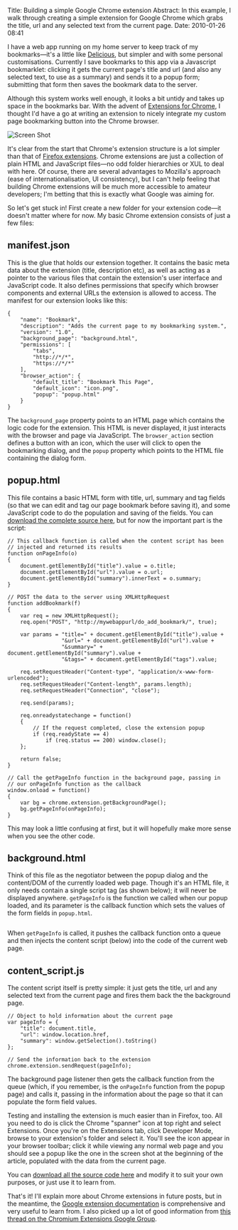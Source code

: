 Title: Building a simple Google Chrome extension
Abstract: In this example, I walk through creating a simple extension for Google Chrome which grabs the title, url and any selected text from the current page.
Date: 2010-01-26 08:41

I have a web app running on my home server to keep track of my bookmarks—it's a little like [Delicious](http://delicious.com/), but simpler and with some personal customisations. Currently I save bookmarks to this app via a Javascript bookmarklet: clicking it gets the current page's title and url (and also any selected text, to use as a summary) and sends it to a popup form; submitting that form then saves the bookmark data to the server.

Although this system works well enough, it looks a bit untidy and takes up space in the bookmarks bar. With the advent of [Extensions for Chrome](http://www.theregister.co.uk/2010/01/25/google_chrome_4_stable/), I thought I'd have a go at writing an extension to nicely integrate my custom page bookmarking button into the Chrome browser.

![Screen Shot](/content/img/articles/chrome-extension-screenshot.gif "Screen Shot")

It's clear from the start that Chrome's extension structure is a lot simpler than that of [Firefox extensions](http://kb.mozillazine.org/Getting_started_with_extension_development). Chrome extensions are just a collection of plain HTML and JavaScript files—no odd folder hierarchies or XUL to deal with here. Of course, there are several advantages to Mozilla's approach (ease of internationalisation, UI consistency), but I can't help feeling that building Chrome extensions will be much more accessible to amateur developers; I'm betting that this is exactly what Google was aiming for.

So let's get stuck in! First create a new folder for your extension code—it doesn't matter where for now. My basic Chrome extension consists of just a few files:

## manifest.json

This is the glue that holds our extension together. It contains the basic meta data about the extension (title, description etc), as well as acting as a pointer to the various files that contain the extension's user interface and JavaScript code. It also defines permissions that specify which browser components and external URLs the extension is allowed to access. The manifest for our extension looks like this:

<pre><code data-language="javascript">{
    "name": "Bookmark",
    "description": "Adds the current page to my bookmarking system.",
    "version": "1.0",
    "background_page": "background.html",
    "permissions": [
        "tabs", 
        "http://*/*", 
        "https://*/*"
    ],
    "browser_action": {
        "default_title": "Bookmark This Page",
        "default_icon": "icon.png",
        "popup": "popup.html"
    }
}</code></pre>

The `background_page` property points to an HTML page which contains the logic code for the extension. This HTML is never displayed, it just interacts with the browser and page via JavaScript. The `browser_action` section defines a button with an icon, which the user will click to open the bookmarking dialog, and the `popup` property which points to the HTML file containing the dialog form.

## popup.html

This file contains a basic HTML form with title, url, summary and tag fields (so that we can edit and tag our page bookmark before saving it), and some JavaScript code to do the population and saving of the fields. You can [download the complete source here](/content/downloads/mab_bookmark_extension.zip), but for now the important part is the script:

<pre><code data-language="javascript">// This callback function is called when the content script has been 
// injected and returned its results
function onPageInfo(o) 
{ 
    document.getElementById("title").value = o.title; 
    document.getElementById("url").value = o.url; 
    document.getElementById("summary").innerText = o.summary; 
} 

// POST the data to the server using XMLHttpRequest
function addBookmark(f)
{
    var req = new XMLHttpRequest();
	req.open("POST", "http://mywebappurl/do_add_bookmark/", true);
	
	var params = "title=" + document.getElementById("title").value + 
				 "&url=" + document.getElementById("url").value + 
				 "&summary=" + document.getElementById("summary").value +
				 "&tags=" + document.getElementById("tags").value;
	
	req.setRequestHeader("Content-type", "application/x-www-form-urlencoded");
	req.setRequestHeader("Content-length", params.length);
	req.setRequestHeader("Connection", "close");
	
	req.send(params);
    
    req.onreadystatechange = function() 
    { 
        // If the request completed, close the extension popup
        if (req.readyState == 4)
            if (req.status == 200) window.close();
    };
    
    return false;
}

// Call the getPageInfo function in the background page, passing in 
// our onPageInfo function as the callback
window.onload = function() 
{ 
    var bg = chrome.extension.getBackgroundPage();
    bg.getPageInfo(onPageInfo);
}</code></pre>

This may look a little confusing at first, but it will hopefully make more sense when you see the other code.

## background.html

Think of this file as the negotiator between the popup dialog and the content/DOM of the currently loaded web page. Though it's an HTML file, it only needs contain a single script tag (as shown below); it will never be displayed anywhere. `getPageInfo` is the function we called when our popup loaded, and its parameter is the callback function which sets the values of the form fields in `popup.html`.

<pre><code data-language="javascript"><script>
    // Array to hold callback functions
    var callbacks = []; 
    
    // This function is called onload in the popup code
    function getPageInfo(callback) 
    { 
        // Add the callback to the queue
        callbacks.push(callback); 

        // Injects the content script into the current page 
        chrome.tabs.executeScript(null, { file: "content_script.js" }); 
    }; 

    // Perform the callback when a request is received from the content script
    chrome.extension.onRequest.addListener(function(request) 
    { 
        // Get the first callback in the callbacks array
        // and remove it from the array
        var callback = callbacks.shift();

        // Call the callback function
        callback(request); 
    }); 
</script></code></pre>

When `getPageInfo` is called, it pushes the callback function onto a queue and then injects the content script (below) into the code of the current web page.

## content_script.js

The content script itself is pretty simple: it just gets the title, url and any selected text from the current page and fires them back the the background page.

<pre><code data-language="javascript">// Object to hold information about the current page
var pageInfo = {
    "title": document.title,
    "url": window.location.href,
    "summary": window.getSelection().toString()
};

// Send the information back to the extension
chrome.extension.sendRequest(pageInfo);</code></pre>

The background page listener then gets the callback function from the queue (which, if you remember, is the `onPageInfo` function from the popup page) and calls it, passing in the information about the page so that it can populate the form field values.

Testing and installing the extension is much easier than in Firefox, too. All you need to do is click the Chrome "spanner" icon at top right and select Extensions. Once you're on the Extensions tab, click Developer Mode, browse to your extension's folder and select it. You'll see the icon appear in your browser toolbar; click it while viewing any normal web page and you should see a popup like the one in the screen shot at the beginning of the article, populated with the data from the current page.

You can [download all the source code here](/content/downloads/mab_bookmark_extension.zip) and modify it to suit your own purposes, or just use it to learn from. 

That's it! I'll explain more about Chrome extensions in future posts, but in the meantime, the [Google extension documentation](http://code.google.com/chrome/extensions/docs.html) is comprehensive and very useful to learn from. I also picked up a lot of good information from [this thread on the Chromium Extensions Google Group](http://groups.google.com/group/chromium-extensions/browse_thread/thread/eab847f0a32ec25c/1e1881eea2498a10?lnk=gst&q=update%20popup%20from%20backround%20page#1e1881eea2498a10).